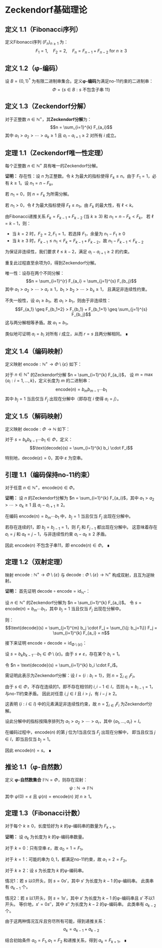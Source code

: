 # Zeckendorf基础理论

## 定义 1.1（Fibonacci序列）
定义Fibonacci序列 $(F_n)_{n \geq 1}$ 为：
$$F_1 = 1, \quad F_2 = 2, \quad F_n = F_{n-1} + F_{n-2} \text{ for } n \geq 3$$

## 定义 1.2（φ-编码）
设 $B = \{0,1\}^*$ 为有限二进制串集合。定义**φ-编码**为满足no-11约束的二进制串：
$$\Phi = \{s \in B : s \text{ 不包含子串 } 11\}$$

## 定义 1.3（Zeckendorf分解）
对于正整数 $n \in \mathbb{N}^+$，其**Zeckendorf分解**为：
$$n = \sum_{i=1}^{k} F_{a_i}$$
其中 $a_1 > a_2 > \cdots > a_k \geq 1$ 且 $a_i - a_{i+1} \geq 2$ 对所有 $i$ 成立。

## 定理 1.1（Zeckendorf唯一性定理）
每个正整数 $n \in \mathbb{N}^+$ 具有唯一的Zeckendorf分解。

**证明：** 
存在性：设 $n$ 为正整数。令 $k$ 为最大的指标使得 $F_k \leq n$。由于 $F_1 = 1$，必有 $k \geq 1$。设 $n_1 = n - F_k$。

若 $n_1 = 0$，则 $n = F_k$ 为所需分解。

若 $n_1 > 0$，令 $\ell$ 为最大指标使得 $F_\ell \leq n_1$。由 $F_k$ 的最大性，有 $\ell < k$。

由Fibonacci递推关系 $F_k = F_{k-1} + F_{k-2}$ (当 $k \geq 3$) 和 $n_1 = n - F_k < F_k$，
若 $\ell = k-1$，则：
- 当 $k = 2$ 时，$F_2 = 2, F_1 = 1$，若选择 $F_1$，余量为 $n_1 - F_1 \geq 0$
- 当 $k \geq 3$ 时，$F_{k-1} \leq n_1 < F_k = F_{k-1} + F_{k-2}$，故 $n_1 - F_{k-1} < F_{k-2}$

为保证非连续性，我们要求 $\ell \leq k-2$，满足 $a_i - a_{i+1} \geq 2$ 的约束。

重复此过程直至余项为0，得到Zeckendorf分解。

唯一性：设存在两个不同分解：
$$n = \sum_{i=1}^{r} F_{a_i} = \sum_{j=1}^{s} F_{b_j}$$
其中 $a_1 > a_2 > \cdots > a_r \geq 1$，$b_1 > b_2 > \cdots > b_s \geq 1$，
且满足非连续性约束。

不失一般性，设 $a_1 \geq b_1$。若 $a_1 > b_1$，则由于非连续性：
$$F_{a_1} \geq F_{b_1+2} > F_{b_1} + F_{b_1+1} \geq \sum_{j=1}^{s} F_{b_j}$$
这与两分解相等矛盾。故 $a_1 = b_1$。

类似地可证明 $a_i = b_i$ 对所有 $i$ 成立，从而 $r = s$ 且两分解相同。 ∎

## 定义 1.4（编码映射）
定义映射 $\text{encode}: \mathbb{N}^+ \to \Phi \setminus \{\varepsilon\}$ 如下：

对于 $n \in \mathbb{N}^+$ 的Zeckendorf分解 $n = \sum_{i=1}^{k} F_{a_i}$，
设 $m = \max\{a_i : i = 1,\ldots,k\}$，定义长度为 $m$ 的二进制串：
$$\text{encode}(n) = b_m b_{m-1} \cdots b_1$$
其中 $b_j = 1$ 当且仅当 $F_j$ 出现在分解中（即存在 $i$ 使得 $a_i = j$）。

## 定义 1.5（解码映射）
定义映射 $\text{decode}: \Phi \to \mathbb{N}$ 如下：

对于 $s = b_k b_{k-1} \cdots b_1 \in \Phi$，定义：
$$\text{decode}(s) = \sum_{i=1}^{k} b_i \cdot F_i$$

特别地，$\text{decode}(\varepsilon) = 0$，其中 $\varepsilon$ 为空串。

## 引理 1.1（编码保持no-11约束）
对于任意 $n \in \mathbb{N}^+$，$\text{encode}(n) \in \Phi$。

**证明：** 
设 $n$ 的Zeckendorf分解为 $n = \sum_{i=1}^{k} F_{a_i}$，其中 $a_1 > a_2 > \cdots > a_k \geq 1$
且 $a_i - a_{i+1} \geq 2$。

在编码 $\text{encode}(n) = b_m \cdots b_1$ 中，$b_j = 1$ 当且仅当 $F_j$ 出现在分解中。

若存在连续的1，即 $b_j = b_{j-1} = 1$，则 $F_j$ 和 $F_{j-1}$ 都出现在分解中。
这意味着存在 $a_i = j$ 和 $a_\ell = j-1$，与非连续性约束 $a_i - a_\ell \geq 2$ 矛盾。

因此 $\text{encode}(n)$ 不包含子串11，即 $\text{encode}(n) \in \Phi$。 ∎

## 定理 1.2（双射定理）
映射 $\text{encode}: \mathbb{N}^+ \to \Phi \setminus \{\varepsilon\}$ 与 $\text{decode}: \Phi \setminus \{\varepsilon\} \to \mathbb{N}^+$ 
构成双射，且互为逆映射。

**证明：** 
首先证明 $\text{decode} \circ \text{encode} = \text{id}_{\mathbb{N}^+}$：

设 $n \in \mathbb{N}^+$ 的Zeckendorf分解为 $n = \sum_{i=1}^{k} F_{a_i}$。
令 $s = \text{encode}(n) = b_m \cdots b_1$，其中 $b_j = 1$ 当且仅当 $F_j$ 出现在分解中。

则：
$$\text{decode}(s) = \sum_{j=1}^{m} b_j \cdot F_j = \sum_{\{j: b_j=1\}} F_j = \sum_{i=1}^{k} F_{a_i} = n$$

接下来证明 $\text{encode} \circ \text{decode} = \text{id}_{\Phi \setminus \{\varepsilon\}}$：

设 $s = b_k b_{k-1} \cdots b_1 \in \Phi \setminus \{\varepsilon\}$。由于 $s \neq \varepsilon$，存在某个 $b_i = 1$。

令 $n = \text{decode}(s) = \sum_{i=1}^{k} b_i \cdot F_i$。

需证明此表示为Zeckendorf分解：设 $I = \{i : b_i = 1\}$，则 $n = \sum_{i \in I} F_i$。

由于 $s \in \Phi$，不存在连续的1，即不存在相邻的 $i, i-1 \in I$，否则 $b_i = b_{i-1} = 1$，与no-11约束矛盾。
因此对任意 $i, j \in I$ 且 $i > j$，有 $i - j \geq 2$。

这表明 $\{i : i \in I\}$ 中的元素满足非连续性约束，故 $n = \sum_{i \in I} F_i$ 为Zeckendorf分解。

设此分解中的指标按降序排列为 $a_1 > a_2 > \cdots > a_r$，其中 $\{a_1, \ldots, a_r\} = I$。

在编码过程中，$\text{encode}(n)$ 的第 $j$ 位为1当且仅当 $F_j$ 出现在分解中，
即当且仅当 $j \in I$，即当且仅当 $b_j = 1$。

因此 $\text{encode}(n) = s$。 ∎

## 推论 1.1（φ-自然数）
定义 **φ-自然数集合** $\mathbb{F}\mathbb{N} = \Phi$，则存在双射：
$$\psi: \mathbb{N} \to \mathbb{F}\mathbb{N}$$
其中 $\psi(0) = \varepsilon$ 且 $\psi(n) = \text{encode}(n)$ 对 $n \geq 1$。

## 定理 1.3（Fibonacci计数）
对于每个 $k \geq 0$，长度恰好为 $k$ 的φ-编码串的数量为 $F_{k+1}$。

**证明：** 
设 $a_k$ 为长度为 $k$ 的φ-编码串数量。

对于 $k = 0$：只有空串 $\varepsilon$，故 $a_0 = 1 = F_1$。

对于 $k = 1$：可能的串为 $0, 1$，都满足no-11约束，故 $a_1 = 2 = F_2$。

对于 $k \geq 2$：设 $s$ 为长度为 $k$ 的φ-编码串。

情况1：若 $s$ 以0开头，则 $s = 0s'$，其中 $s'$ 为长度为 $k-1$ 的φ-编码串。
此类串有 $a_{k-1}$ 个。

情况2：若 $s$ 以1开头，则 $s = 1s'$，其中 $s'$ 为长度为 $k-1$ 的φ-编码串且 $s'$ 不以1开头。
等价地，$s' = 0s''$，其中 $s''$ 为长度为 $k-2$ 的φ-编码串。
此类串有 $a_{k-2}$ 个。

由于这两种情况互斥且穷尽所有可能，得到递推关系：
$$a_k = a_{k-1} + a_{k-2}$$

结合初始条件 $a_0 = F_1, a_1 = F_2$ 和递推关系，得到 $a_k = F_{k+1}$。 ∎
